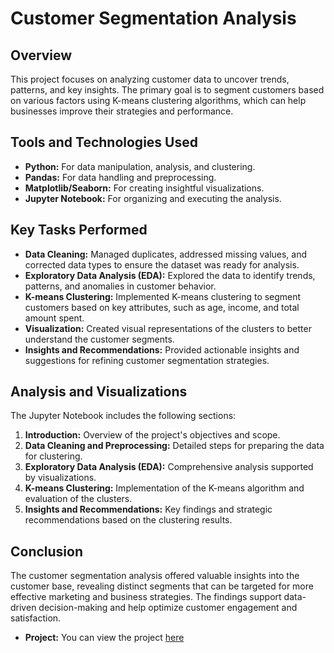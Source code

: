 # Customer Segmentation Analysis

## Overview
This project focuses on analyzing customer data to uncover trends, patterns, and key insights. The primary goal is to segment customers based on various factors using K-means clustering algorithms, which can help businesses improve their strategies and performance.

## Tools and Technologies Used
- **Python:** For data manipulation, analysis, and clustering.
- **Pandas:** For data handling and preprocessing.
- **Matplotlib/Seaborn:** For creating insightful visualizations.
- **Jupyter Notebook:** For organizing and executing the analysis.

## Key Tasks Performed
- **Data Cleaning:** Managed duplicates, addressed missing values, and corrected data types to ensure the dataset was ready for analysis.
- **Exploratory Data Analysis (EDA):** Explored the data to identify trends, patterns, and anomalies in customer behavior.
- **K-means Clustering:** Implemented K-means clustering to segment customers based on key attributes, such as age, income, and total amount spent.
- **Visualization:** Created visual representations of the clusters to better understand the customer segments.
- **Insights and Recommendations:** Provided actionable insights and suggestions for refining customer segmentation strategies.

## Analysis and Visualizations
The Jupyter Notebook includes the following sections:
1. **Introduction:** Overview of the project's objectives and scope.
2. **Data Cleaning and Preprocessing:** Detailed steps for preparing the data for clustering.
3. **Exploratory Data Analysis (EDA):** Comprehensive analysis supported by visualizations.
4. **K-means Clustering:** Implementation of the K-means algorithm and evaluation of the clusters.
5. **Insights and Recommendations:** Key findings and strategic recommendations based on the clustering results.

## Conclusion
The customer segmentation analysis offered valuable insights into the customer base, revealing distinct segments that can be targeted for more effective marketing and business strategies. The findings support data-driven decision-making and help optimize customer engagement and satisfaction.


- **Project:** You can view the project [here](https://github.com/NabeelGhalib/nabeelghalib.github.io/blob/main/customer_segmentation/Customer_Segmentation_Final.ipynb)
